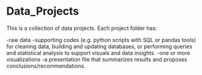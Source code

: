 # Data_Projects

This is a collection of data projects.
Each project folder has:

-raw data
-supporting codes (e.g. python scripts with SQL or pandas tools) for
cleaning data, building and updating databases, or performing
queries and statistical analysis to support visuals and data insights.
-one or more visualizations
-a presentation file that summarizes results and proposes conclusions/recommendations.

